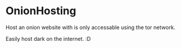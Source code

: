 # OnionHosting
Host an onion website with is only accessable using the tor network.


Easily host dark on the internet. :D
